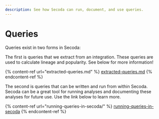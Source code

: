 ```yaml
---
description: See how Secoda can run, document, and use queries.
---
```


# Queries

Queries exist in two forms in Secoda:

The first is queries that we extract from an integration. These queries are used to calculate lineage and popularity. See below for more information!

{% content-ref url="extracted-queries.md" %}
[extracted-queries.md](extracted-queries.md)
{% endcontent-ref %}

The second is queries that can be written and run from within Secoda. Secoda can be a great tool for running analyses and documenting these analyses for future use. Use the link below to learn more.

{% content-ref url="running-queries-in-secoda/" %}
[running-queries-in-secoda](running-queries-in-secoda/)
{% endcontent-ref %}

